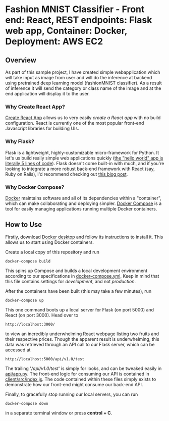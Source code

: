 # Fashion MNIST Classifier - Front end: React, REST endpoints: Flask web app, Container: Docker, Deployment: AWS EC2

## Overview
As part of this sample project, I have created simple webapplication which will take input as image from user and will do the inference at backend using pretrained deep learning model (fashionMNIST classifier). As a result of inference it will send the category or class name of the image and at the end application will display it to the user.

### Why Create React App?
[Create React App](https://facebook.github.io/create-react-app/) allows 
us to very easily *create a React app* with no build configuration. React is 
currently one of the most popular front-end Javascript libraries for 
building UIs.

### Why Flask?
Flask is a lightweight, highly-customizable micro-framework for Python. It let's
us build really simple web applications quickly ([the "hello world" app is literally 5 
lines of code](http://flask.pocoo.org/docs/1.0/quickstart/#a-minimal-application)).
Flask doesn't come built-in with much, and if you're looking to integrate a more 
robust back-end framework with React (say, Ruby on Rails), I'd recommend checking
out [this blog post](https://medium.com/superhighfives/a-top-shelf-web-stack-rails-5-api-activeadmin-create-react-app-de5481b7ec0b).

### Why Docker Compose?
[Docker](https://www.docker.com/) maintains software and all of its dependencies within a "container",
which can make collaborating and deploying simpler. [Docker Compose](https://docs.docker.com/compose/)
is a tool for easily managing applications running multiple Docker containers. 

## How to Use
Firstly, download [Docker desktop](https://www.docker.com/products/docker-desktop) and follow its
 instructions to install it. This allows us to start using Docker containers.
 
Create a local copy of this repository and run

    docker-compose build
    
This spins up Compose and builds a local development environment according to 
our specifications in [docker-compose.yml](docker-compose.yml). Keep in mind that 
this file contains settings for *development*, and not *production*.

After the containers have been built (this may take a few minutes), run

    docker-compose up
    
This one command boots up a local server for Flask (on port 5000)
and React (on port 3000). Head over to

    http://localhost:3000/ 
    
to view an incredibly underwhelming React webpage listing two fruits and their
respective prices. 
Though the apparent result is underwhelming, this data was retrieved through an API call
 to our Flask server, which can be accessed at

    http://localhost:5000/api/v1.0/test
    
The trailing '*/api/v1.0/test*' is simply for looks, and can be tweaked easily
in [api/app.py](api/app.py). The front-end logic for consuming our API is
contained in [client/src/index.js](client/src/index.js). The code contained within
these files simply exists to demonstrate how our front-end might consume our back-end
API.

Finally, to gracefully stop running our local servers, you can run
 
    docker-compose down

in a separate terminal window or press __control + C__.
